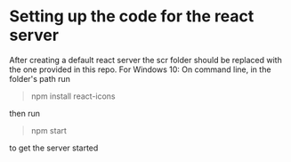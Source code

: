 # Setting up the code for the react server

After creating a default react server the scr folder should be replaced with the one provided in this repo.
For Windows 10:
On command line, in the folder's path run
> npm install react-icons

then run
> npm start

to get the server started
